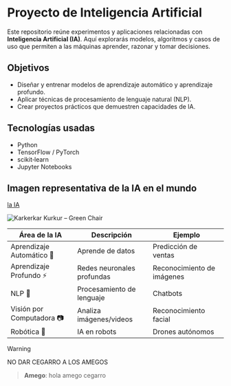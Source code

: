 # Proyecto de Inteligencia Artificial

Este repositorio reúne experimentos y aplicaciones relacionadas con **Inteligencia Artificial (IA)**. Aquí explorarás modelos, algoritmos y casos de uso que permiten a las máquinas aprender, razonar y tomar decisiones.

## Objetivos

- Diseñar y entrenar modelos de aprendizaje automático y aprendizaje profundo.  
- Aplicar técnicas de procesamiento de lenguaje natural (NLP).  
- Crear proyectos prácticos que demuestren capacidades de IA.

## Tecnologías usadas

- Python  
- TensorFlow / PyTorch  
- scikit‑learn  
- Jupyter Notebooks  

## Imagen representativa de la IA en el mundo 

 [la IA](https://es.wikipedia.org/wiki/Brainrot_italiano)

![Karkerkar Kurkur – Green Chair](https://encrypted-tbn0.gstatic.com/images?q=tbn:ANd9GcR_EHWsY4EQLxyrQmEtXt7MTjhZkLZjHEYvPUxMz_gIEEZw2TAH7QPABoPI4tHg8crjkUY&usqp=CAU)  

| Área de la IA        | Descripción                     | Ejemplo                     |
|---------------------|---------------------------------|----------------------------|
| Aprendizaje Automático :brain: | Aprende de datos                 | Predicción de ventas       |
| Aprendizaje Profundo :zap:     | Redes neuronales profundas       | Reconocimiento de imágenes |
| NLP :speech_balloon:           | Procesamiento de lenguaje       | Chatbots                  |
| Visión por Computadora :camera: | Analiza imágenes/videos         | Reconocimiento facial     |
| Robótica :robot:               | IA en robots                     | Drones autónomos          |





> [!WARNING]
> NO DAR CEGARRO A LOS AMEGOS


> **Amego**: hola amego cegarro



